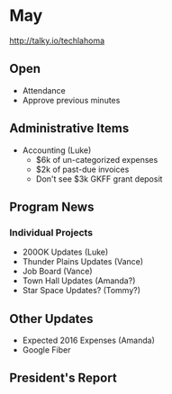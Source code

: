 # May
http://talky.io/techlahoma

## Open
* Attendance
* Approve previous minutes

## Administrative Items
* Accounting (Luke)
  * $6k of un-categorized expenses
  * $2k of past-due invoices
  * Don't see $3k GKFF grant deposit


## Program News

### Individual Projects
* 200OK Updates (Luke)
* Thunder Plains Updates (Vance)
* Job Board (Vance)
* Town Hall Updates (Amanda?)
* Star Space Updates? (Tommy?)

## Other Updates
* Expected 2016 Expenses (Amanda)
* Google Fiber

## President's Report
